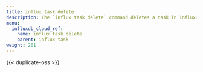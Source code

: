 ```yaml
---
title: influx task delete
description: The `influx task delete` command deletes a task in InfluxDB.
menu:
  influxdb_cloud_ref:
    name: influx task delete
    parent: influx task
weight: 201
---
```


{{< duplicate-oss >}}
